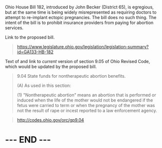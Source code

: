 Ohio House Bill 182, introduced by John Becker (District 65), is
egregious, but at the same time is being widely misrepresented as
requiring doctors to attempt to re-implant ectopic pregnancies. The bill
does no such thing. The intent of the bill is to prohibit insurance
providers from paying for abortion services.

Link to the proposed bill.

>  <https://www.legislature.ohio.gov/legislation/legislation-summary?id=GA133-HB-182>

Text of and link to _current_ version of section 9.05 of Ohio Revised
Code, which would be updated by the proposed bill.

>  9.04 State funds for nontherapeutic abortion benefits.
>  
>  (A) As used in this section:
>  
>  (1) "Nontherapeutic abortion" means an abortion that is performed or
>  induced when the life of the mother would not be endangered if the
>  fetus were carried to term or when the pregnancy of the mother was
>  not the result of rape or incest reported to a law enforcement
>  agency. 

>  <http://codes.ohio.gov/orc/gp9.04>


# --- END --- #

